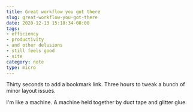 ```yaml
---
title: Great workflow you got there
slug: great-workflow-you-got-there
date: 2020-12-13 15:18:34-08:00
tags:
- efficiency
- productivity
- and other delusions
- still feels good
- site
category: note
type: micro
---
```

Thirty seconds to add a bookmark link.
Three hours to tweak a bunch of minor layout issues.

I'm like a machine.
A machine held together by duct tape and glitter glue.